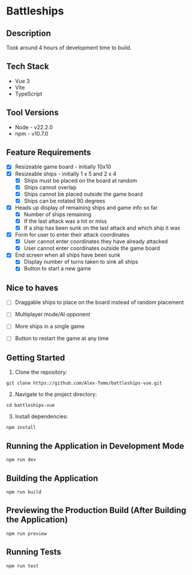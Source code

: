 # Battleships

## Description
Took around 4 hours of development time to build.

## Tech Stack
- Vue 3
- Vite
- TypeScript

## Tool Versions
- Node - v22.2.0
- npm - v10.7.0

## Feature Requirements
- [x] Resizeable game board - initially 10x10
- [x] Resizeable ships - initially 1 x 5 and 2 x 4
  - [x] Ships must be placed on the board at random
  - [x] Ships cannot overlap
  - [x] Ships cannot be placed outside the game board
  - [x] Ships can be rotated 90 degrees
- [x] Heads up display of remaining ships and game info so far 
  - [x] Number of ships remaining
  - [x] If the last attack was a hit or miss
  - [x] If a ship has been sunk on the last attack and which ship it was
- [x] Form for user to enter their attack coordinates 
  - [x] User cannot enter coordinates they have already attacked
  - [x] User cannot enter coordinates outside the game board
- [x] End screen when all ships have been sunk
  - [x] Display number of turns taken to sink all ships
  - [x] Button to start a new game

## Nice to haves
- [ ] Draggable ships to place on the board instead of random placement
- [ ] Multiplayer mode/AI opponent
- [ ] More ships in a single game
- [ ] Button to restart the game at any time


## Getting Started
1. Clone the repository:
```
git clone https://github.com/Alex-Tomo/battleships-vue.git
```

2. Navigate to the project directory:
```
cd battleships-vue
```

3. Install dependencies:
```
npm install
```

## Running the Application in Development Mode
```
npm run dev
```

## Building the Application
```
npm run build
```

## Previewing the Production Build (After Building the Application)
```
npm run preview
```

## Running Tests
```
npm run test
```